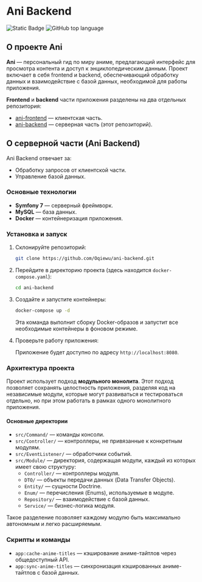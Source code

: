 # Ani Backend

<!-- Блок информации о репозитории в бейджах -->
![Static Badge](https://img.shields.io/badge/Oqiewu-Ani-backend)
![GitHub top language](https://img.shields.io/github/languages/top/Oqiewu/ani-backend)

## О проекте Ani

**Ani** — персональный гид по миру аниме, предлагающий интерфейс для просмотра контента и доступ к энциклопедическим данным. Проект включает в себя frontend и backend, обеспечивающий обработку данных и взаимодействие с базой данных, необходимой для работы приложения.

**Frontend** и **backend** части приложения разделены на два отдельных репозитория:
- [ani-frontend](https://github.com/Oqiewu/ani-frontend) — клиентская часть.
- [ani-backend](https://github.com/Oqiewu/ani-backend) — серверная часть (этот репозиторий).

## О серверной части (Ani Backend)

Ani Backend отвечает за:
- Обработку запросов от клиентской части.
- Управление базой данных.

### Основные технологии

- **Symfony 7** — серверный фреймворк.
- **MySQL** — база данных.
- **Docker** — контейнеризация приложения.

### Установка и запуск


1. Склонируйте репозиторий:
   ```bash
   git clone https://github.com/Oqiewu/ani-backend.git
   ```

2. Перейдите в директорию проекта (здесь находится `docker-compose.yaml`):
   ```bash
   cd ani-backend
   ```
3. Создайте и запустите контейнеры:
   ```bash
   docker-compose up -d
   ```
   Эта команда выполнит сборку Docker-образов и запустит все необходимые контейнеры в фоновом режиме.

4. Проверьте работу приложения:
   
   Приложение будет доступно по адресу `http://localhost:8080`.

### Архитектура проекта

Проект использует подход **модульного монолита**. Этот подход позволяет сохранять целостность приложения, разделяя код на независимые модули, которые могут развиваться и тестироваться отдельно, но при этом работать в рамках одного монолитного приложения.

#### Основные директории

- `src/Command/` — команды консоли.
- `src/Controller/` — контроллеры, не привязанные к конкретным модулям.
- `src/EventListener/` — обработчики событий.
- `src/Module/` — директория, содержащая модули, каждый из которых имеет свою структуру:
  - `Controller/` — контроллеры модуля.
  - `DTO/` — объекты передачи данных (Data Transfer Objects).
  - `Entity/` — сущности Doctrine.
  - `Enum/` — перечисления (Enums), используемые в модуле.
  - `Repository/` — взаимодействие с базой данных.
  - `Service/` — бизнес-логика модуля.
  


Такое разделение позволяет каждому модулю быть максимально автономным и легко расширяемым.

### Скрипты и команды
- `app:cache-anime-titles` — кэширование аниме-тайтлов через общедоступный API.
- `app:sync-anime-titles` — синхронизация кэшированных аниме-тайтлов с базой данных.
